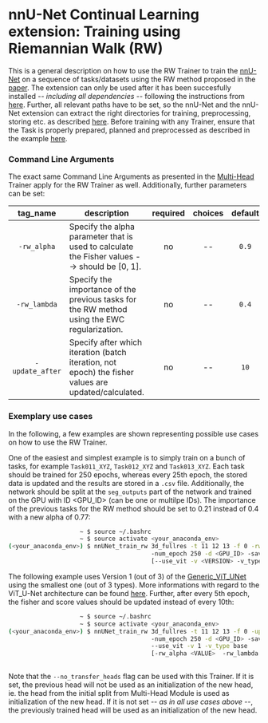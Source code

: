# nnU-Net Continual Learning extension: Training using Riemannian Walk (RW)

This is a general description on how to use the RW Trainer to train the [nnU-Net](https://github.com/MIC-DKFZ/nnUNet) on a sequence of tasks/datasets using the RW method proposed in the [paper](https://arxiv.org/pdf/1801.10112.pdf). The extension can only be used after it has been succesfully installed *-- including all dependencies --* following the instructions from [here](https://github.com/camgbus/Lifelong-nnUNet/blob/continual_learning/README.md#installation). Further, all relevant paths have to be set, so the nnU-Net and the nnU-Net extension can extract the right directories for training, preprocessing, storing etc. as described [here](https://github.com/MIC-DKFZ/nnUNet/blob/master/documentation/setting_up_paths.md). Before training with any Trainer, ensure that the Task is properly prepared, planned and preprocessed as described in the example [here](https://github.com/MIC-DKFZ/nnUNet/blob/master/documentation/training_example_Hippocampus.md).

### Command Line Arguments
The exact same Command Line Arguments as presented in the [Multi-Head](multihead_training.md) Trainer apply for the RW Trainer as well. Additionally, further parameters can be set:

| tag_name | description | required | choices | default | 
|:-:|-|:-:|:-:|:-:|
| `-rw_alpha` | Specify the alpha parameter that is used to calculate the Fisher values --> should be [0, 1]. | no | -- | `0.9` |
| `-rw_lambda` | Specify the importance of the previous tasks for the RW method using the EWC regularization. | no | -- | `0.4` |
| `-update_after` | Specify after which iteration (batch iteration, not epoch) the fisher values are updated/calculated. | no | -- | `10` |

### Exemplary use cases
In the following, a few examples are shown representing possible use cases on how to use the RW Trainer.

One of the easiest and simplest example is to simply train on a bunch of tasks, for example `Task011_XYZ`, `Task012_XYZ` and `Task013_XYZ`. Each task should be trained for 250 epochs, whereas every 25th epoch, the stored data is updated and the results are stored in a `.csv` file. Additionally, the network should be split at the `seg_outputs` part of the network and trained on the GPU with ID <GPU_ID> (can be one or multilpe IDs). The importance of the previous tasks for the RW method should be set to 0.21 instead of 0.4 with a new alpha of 0.77:
```bash
                    ~ $ source ~/.bashrc
                    ~ $ source activate <your_anaconda_env>
(<your_anaconda_env>) $ nnUNet_train_rw 3d_fullres -t 11 12 13 -f 0 -rw_lambda 0.21 -rw_alpha 0.77
                                        -num_epoch 250 -d <GPU_ID> -save_interval 25 -s seg_outputs --store_csv
                                        [--use_vit -v <VERSION> -v_type <TYPE> -update_after <PERIOD> ...]
```

The following example uses Version 1 (out of 3) of the [Generic_ViT_UNet](https://github.com/camgbus/Lifelong-nnUNet/blob/continual_learning/nnunet_ext/network_architecture/generic_ViT_UNet.py#L14) using the smallest one (out of 3 types). More informations with regard to the ViT_U-Net architecture can be found [here](https://github.com/camgbus/Lifelong-nnUNet/blob/ViT_U-Net/documentation/ViT_U-Net.md). Further, after every 5th epoch, the fisher and score values should be updated instead of every 10th:
```bash
                    ~ $ source ~/.bashrc
                    ~ $ source activate <your_anaconda_env>
(<your_anaconda_env>) $ nnUNet_train_rw 3d_fullres -t 11 12 13 -f 0 -update_after 5
                                        -num_epoch 250 -d <GPU_ID> -save_interval 25 -s seg_outputs --store_csv
                                        --use_vit -v 1 -v_type base
                                        [-rw_alpha <VALUE>  -rw_lambda <VALUE> --use_mult_gpus ...]
                             
```

Note that the `--no_transfer_heads` flag can be used with this Trainer. If it is set, the previous head will not be used as an initialization of the new head, ie. the head from the initial split from Multi-Head Module is used as initialization of the new head. If it is not set *-- as in all use cases above --*, the previously trained head will be used as an initialization of the new head.
